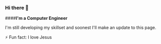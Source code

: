 ### Hi there 👋

####**I'm a Computer Engineer**

I'm still developing my skillset and soonest I'll make an update to this page.


⚡ Fun fact: I love Jesus
<!--
**Ifechukwu001/Ifechukwu001** is a ✨ _special_ ✨ repository because its `README.md` (this file) appears on your GitHub profile.

Here are some ideas to get you started:

- 🔭 I’m currently working on ...
- 🌱 I’m currently learning ...
- 👯 I’m looking to collaborate on ...
- 🤔 I’m looking for help with ...
- 💬 Ask me about ...
- 📫 How to reach me: ...
- 😄 Pronouns: ...
- ⚡ Fun fact: ...
-->
